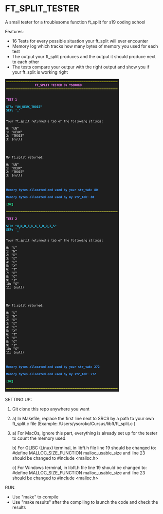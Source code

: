# FT_SPLIT_TESTER
A small tester for a troublesome function ft_split for s19 coding school



Features:
- 16 Tests for every possible situation your ft_split will ever encounter
- Memory log which tracks how many bytes of memory you used for each test
- The output your ft_split produces and the output it should produce next to each other
- The tests compare your outpur with the right output and show you if your ft_split is working right

![](Images/img.png)


SETTING UP:
1) Git clone this repo anywhere you want


2) a) In Makefile, replace the first line next to SRCS by a path to your own ft_split.c file (Example: /Users/ysoroko/Cursus/libft/ft_split.c \)
   
   
3) a) For MacOs, ignore this part, everything is already set up for the tester to count the memory used.

   b) For GLIBC (Linux) terminal, in libft.h file line 19 should be changed to: #define MALLOC_SIZE_FUNCTION malloc_usable_size 
      and line 23 should be changed to #include <malloc.h>
      
   c) For Windows terminal, in libft.h file line 19 should be changed to: #define MALLOC_SIZE_FUNCTION malloc_usable_size
      and line 23 should be changed to #include <malloc.h>
      

RUN:
- Use "make" to compile
- Use "make results" after the compiling to launch the code and check the results
